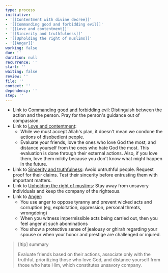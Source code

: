 ```yaml
---
type: process
initiative:
- '[[Contentment with divine decree]]'
- '[[Commanding good and forbidding evil]]'
- '[[Love and contentment]]'
- '[[Sincerity and truthfulness]]'
- '[[Upholding the right of muslims]]'
- '[[Anger]]'
working: false
due: ''
duration: null
recurrence: ''
start: ''
waiting: false
review: ''
file: ''
context: ''
dependency: ''
step: ''
---
```


* Link to [Commanding good and forbidding evil](Initiatives/worship/Commanding%20good%20and%20forbidding%20evil.md): Distinguish between the action and the person. Pray for the person's guidance out of compassion.
* Link to [Love and contentment](Initiatives/good%20traits/Love%20and%20contentment.md):
	* While we must accept Allah's plan, it doesn't mean we condone the actions of disobedient people.
	* Evaluate your friends, love the ones who love God the most, and distance yourself from the ones who hate God the most. This evaluation is done through their external actions. Also, if you love them, love them mildly because you don't know what might happen in the future.
* Link to [Sincerity and truthfulness](Initiatives/good%20traits/Sincerity%20and%20truthfulness.md): Avoid untruthful people. Request proof for their claims. Test their sincerity before entrusting them with important matters.
* Link to [Upholding the right of muslims](Initiatives/worship/Upholding%20the%20right%20of%20muslims.md): Stay away from unsavory individuals and keep the company of the righteous.
* Link to [Anger](Initiatives/bad%20traits/Anger.md):
	* You use anger to oppose tyranny and prevent wicked acts and corruption (eg, exploitation, oppression, personal threats, wrongdoing)
	* When you witness impermissible acts being carried out, then you feel anger at such abominations
	* You show a protective sense of jealousy or ghirah regarding your spouse or when your honor and prestige are challenged or injured.

> [!tip] summary
> 
> 
> Evaluate friends based on their actions, associate only with the truthful, prioritizing those who love God, and distance yourself from those who hate Him, which constitutes unsavory company.
> 

